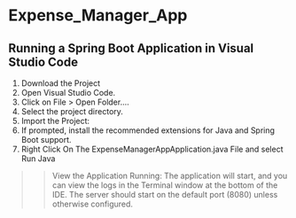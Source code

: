 # Expense_Manager_App

## Running a Spring Boot Application in Visual Studio Code

1. Download the Project
2. Open Visual Studio Code.
3. Click on File > Open Folder....
4. Select the project directory.
5. Import the Project:
6. If prompted, install the recommended extensions for Java and Spring Boot support.
7. Right Click On The ExpenseManagerAppApplication.java File and select Run Java
>>View the Application Running:
The application will start, and you can view the logs in the Terminal window at the bottom of the IDE. The server should start on the default port (8080) unless otherwise configured.
